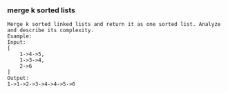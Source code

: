 ### merge k sorted lists

```
Merge k sorted linked lists and return it as one sorted list. Analyze and describe its complexity.
Example:
Input:
[
    1->4->5,
    1->3->4,
    2->6
]
Output:
1->1->2->3->4->4->5->6
```
